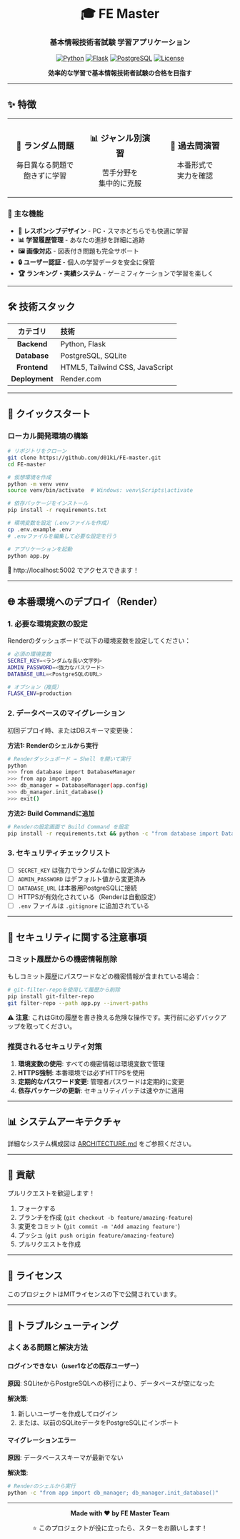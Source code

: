 <div align="center">

# 🎓 FE Master

### 基本情報技術者試験 学習アプリケーション

[![Python](https://img.shields.io/badge/Python-3.11+-3776AB?style=for-the-badge&logo=python&logoColor=white)](https://www.python.org/)
[![Flask](https://img.shields.io/badge/Flask-2.0+-000000?style=for-the-badge&logo=flask&logoColor=white)](https://flask.palletsprojects.com/)
[![PostgreSQL](https://img.shields.io/badge/PostgreSQL-13+-336791?style=for-the-badge&logo=postgresql&logoColor=white)](https://www.postgresql.org/)
[![License](https://img.shields.io/badge/License-MIT-green?style=for-the-badge)](LICENSE)

**効率的な学習で基本情報技術者試験の合格を目指す**

</div>

---

## ✨ 特徴

<table>
<tr>
<td width="33%" align="center">

### 🎯 ランダム問題
毎日異なる問題で<br>飽きずに学習

</td>
<td width="33%" align="center">

### 📊 ジャンル別演習
苦手分野を<br>集中的に克服

</td>
<td width="33%" align="center">

### 📝 過去問演習
本番形式で<br>実力を確認

</td>
</tr>
</table>

### 🚀 主な機能

- **📱 レスポンシブデザイン** - PC・スマホどちらでも快適に学習
- **📊 学習履歴管理** - あなたの進捗を詳細に追跡
- **🖼️ 画像対応** - 図表付き問題も完全サポート
- **🔒 ユーザー認証** - 個人の学習データを安全に保管
- **🏆 ランキング・実績システム** - ゲーミフィケーションで学習を楽しく

---

## 🛠️ 技術スタック

<div align="center">

| カテゴリ | 技術 |
|:---:|:---|
| **Backend** | Python, Flask |
| **Database** | PostgreSQL, SQLite |
| **Frontend** | HTML5, Tailwind CSS, JavaScript |
| **Deployment** | Render.com |

</div>

---

## 🚀 クイックスタート

### ローカル開発環境の構築

```bash
# リポジトリをクローン
git clone https://github.com/d01ki/FE-master.git
cd FE-master

# 仮想環境を作成
python -m venv venv
source venv/bin/activate  # Windows: venv\Scripts\activate

# 依存パッケージをインストール
pip install -r requirements.txt

# 環境変数を設定（.envファイルを作成）
cp .env.example .env
# .envファイルを編集して必要な設定を行う

# アプリケーションを起動
python app.py
```

🎉 http://localhost:5002 でアクセスできます！

---

## 🌐 本番環境へのデプロイ（Render）

### 1. 必要な環境変数の設定

Renderのダッシュボードで以下の環境変数を設定してください：

```bash
# 必須の環境変数
SECRET_KEY=<ランダムな長い文字列>
ADMIN_PASSWORD=<強力なパスワード>
DATABASE_URL=<PostgreSQLのURL>

# オプション（推奨）
FLASK_ENV=production
```

### 2. データベースのマイグレーション

初回デプロイ時、またはDBスキーマ変更後：

**方法1: Renderのシェルから実行**
```bash
# Renderダッシュボード → Shell を開いて実行
python
>>> from database import DatabaseManager
>>> from app import app
>>> db_manager = DatabaseManager(app.config)
>>> db_manager.init_database()
>>> exit()
```

**方法2: Build Commandに追加**
```bash
# Renderの設定画面で Build Command を設定
pip install -r requirements.txt && python -c "from database import DatabaseManager; db = DatabaseManager({'DATABASE_URL': __import__('os').environ.get('DATABASE_URL')}); db.init_database()"
```

### 3. セキュリティチェックリスト

- [ ] `SECRET_KEY` は強力でランダムな値に設定済み
- [ ] `ADMIN_PASSWORD` はデフォルト値から変更済み
- [ ] `DATABASE_URL` は本番用PostgreSQLに接続
- [ ] HTTPSが有効化されている（Renderは自動設定）
- [ ] `.env` ファイルは `.gitignore` に追加されている

---

## 🔐 セキュリティに関する注意事項

### コミット履歴からの機密情報削除

もしコミット履歴にパスワードなどの機密情報が含まれている場合：

```bash
# git-filter-repoを使用して履歴から削除
pip install git-filter-repo
git filter-repo --path app.py --invert-paths
```

⚠️ **注意**: これはGitの履歴を書き換える危険な操作です。実行前に必ずバックアップを取ってください。

### 推奨されるセキュリティ対策

1. **環境変数の使用**: すべての機密情報は環境変数で管理
2. **HTTPS強制**: 本番環境では必ずHTTPSを使用
3. **定期的なパスワード変更**: 管理者パスワードは定期的に変更
4. **依存パッケージの更新**: セキュリティパッチは速やかに適用

---

## 📊 システムアーキテクチャ

詳細なシステム構成図は [ARCHITECTURE.md](docs/ARCHITECTURE.md) をご参照ください。

---

## 🤝 貢献

プルリクエストを歓迎します！

1. フォークする
2. ブランチを作成 (`git checkout -b feature/amazing-feature`)
3. 変更をコミット (`git commit -m 'Add amazing feature'`)
4. プッシュ (`git push origin feature/amazing-feature`)
5. プルリクエストを作成

---

## 📝 ライセンス

このプロジェクトはMITライセンスの下で公開されています。

---

## 🐛 トラブルシューティング

### よくある問題と解決方法

#### ログインできない（user1などの既存ユーザー）

**原因**: SQLiteからPostgreSQLへの移行により、データベースが空になった

**解決策**:
1. 新しいユーザーを作成してログイン
2. または、以前のSQLiteデータをPostgreSQLにインポート

#### マイグレーションエラー

**原因**: データベーススキーマが最新でない

**解決策**:
```bash
# Renderのシェルから実行
python -c "from app import db_manager; db_manager.init_database()"
```

---

<div align="center">

**Made with ❤️ by FE Master Team**

⭐ このプロジェクトが役に立ったら、スターをお願いします！

</div>
